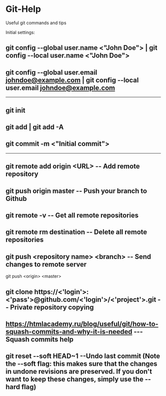 # Git-Help
Useful git commands and tips

Initial settings:

git config --global user.name <"John Doe">             |  git config --local user.name <"John Doe">
----
git config --global user.email <johndoe@example.com>  |  git config --local user.email <johndoe@example.com>
----
_________________________________________

git init
----
git add | git add -A
----
git commit -m <"Initial commit">
----

___________________________________________


git remote add origin \<URL\> -- Add remote repository
----
git push origin master               -- Push your branch to Github
----
git remote -v                        -- Get all remote repositories
----
git remote rm destination            -- Delete all remote repositories
----
git push \<repository name\> \<branch\>  -- Send changes to remote server
---
git push \<origin\> \<master\>              

  
git clone https://<'login'>:<'pass'>@github.com/<'login'>/<'project'>.git -- Private repository copying
---
https://htmlacademy.ru/blog/useful/git/how-to-squash-commits-and-why-it-is-needed --- Squash commits help
---

git reset --soft HEAD~1           --Undo last commit (Note the --soft flag: this makes sure that the changes in undone revisions are preserved. If you don't want to keep these changes, simply use the --hard flag)
---- 
